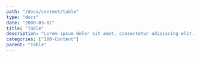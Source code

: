 ```yaml
---
path: "/docs/content/table"
type: "docs"
date: "2000-03-01"
title: "Table"
description: "Lorem ipsum dolor sit amet, consectetur adipiscing elit. Nunc tempus laoreet leo sit amet iaculis."
categories: ["100-Content"]
parent: "Table"
---
```


